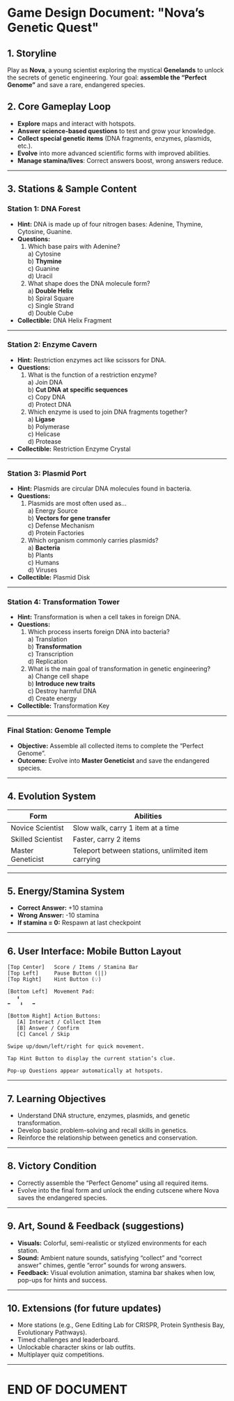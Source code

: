 # Game Design Document: "Nova’s Genetic Quest"

## 1. Storyline
Play as **Nova**, a young scientist exploring the mystical **Genelands** to unlock the secrets of genetic engineering. Your goal: **assemble the “Perfect Genome”** and save a rare, endangered species.

## 2. Core Gameplay Loop

- **Explore** maps and interact with hotspots.
- **Answer science-based questions** to test and grow your knowledge.
- **Collect special genetic items** (DNA fragments, enzymes, plasmids, etc.).
- **Evolve** into more advanced scientific forms with improved abilities.
- **Manage stamina/lives**: Correct answers boost, wrong answers reduce.

---

## 3. Stations & Sample Content

### Station 1: DNA Forest
- **Hint:** DNA is made up of four nitrogen bases: Adenine, Thymine, Cytosine, Guanine.
- **Questions:**
  1. Which base pairs with Adenine?  
     a) Cytosine  
     b) **Thymine**  
     c) Guanine  
     d) Uracil
  2. What shape does the DNA molecule form?  
     a) **Double Helix**  
     b) Spiral Square  
     c) Single Strand  
     d) Double Cube
- **Collectible:** DNA Helix Fragment

---

### Station 2: Enzyme Cavern
- **Hint:** Restriction enzymes act like scissors for DNA.
- **Questions:**
  1. What is the function of a restriction enzyme?  
     a) Join DNA  
     b) **Cut DNA at specific sequences**  
     c) Copy DNA  
     d) Protect DNA
  2. Which enzyme is used to join DNA fragments together?  
     a) **Ligase**  
     b) Polymerase  
     c) Helicase  
     d) Protease
- **Collectible:** Restriction Enzyme Crystal

---

### Station 3: Plasmid Port
- **Hint:** Plasmids are circular DNA molecules found in bacteria.
- **Questions:**
  1. Plasmids are most often used as...  
     a) Energy Source  
     b) **Vectors for gene transfer**  
     c) Defense Mechanism  
     d) Protein Factories
  2. Which organism commonly carries plasmids?  
     a) **Bacteria**  
     b) Plants  
     c) Humans  
     d) Viruses
- **Collectible:** Plasmid Disk

---

### Station 4: Transformation Tower
- **Hint:** Transformation is when a cell takes in foreign DNA.
- **Questions:**
  1. Which process inserts foreign DNA into bacteria?  
     a) Translation  
     b) **Transformation**  
     c) Transcription  
     d) Replication
  2. What is the main goal of transformation in genetic engineering?  
     a) Change cell shape  
     b) **Introduce new traits**  
     c) Destroy harmful DNA  
     d) Create energy
- **Collectible:** Transformation Key

---

### Final Station: Genome Temple
- **Objective:** Assemble all collected items to complete the “Perfect Genome”.
- **Outcome:** Evolve into **Master Geneticist** and save the endangered species.

---

## 4. Evolution System

| Form                | Abilities                                              |
|---------------------|-------------------------------------------------------|
| Novice Scientist    | Slow walk, carry 1 item at a time                     |
| Skilled Scientist   | Faster, carry 2 items                                 |
| Master Geneticist   | Teleport between stations, unlimited item carrying    |

---

## 5. Energy/Stamina System

- **Correct Answer:** +10 stamina
- **Wrong Answer:** -10 stamina
- **If stamina = 0:** Respawn at last checkpoint

---

## 6. User Interface: Mobile Button Layout

```
[Top Center]   Score / Items / Stamina Bar
[Top Left]     Pause Button (||)
[Top Right]    Hint Button (💡)

[Bottom Left]  Movement Pad:
   ⬆
⬅   ⬇   ➡

[Bottom Right] Action Buttons:
   [A] Interact / Collect Item
   [B] Answer / Confirm
   [C] Cancel / Skip

Swipe up/down/left/right for quick movement.

Tap Hint Button to display the current station’s clue.

Pop-up Questions appear automatically at hotspots.
```

---

## 7. Learning Objectives

- Understand DNA structure, enzymes, plasmids, and genetic transformation.
- Develop basic problem-solving and recall skills in genetics.
- Reinforce the relationship between genetics and conservation.

---

## 8. Victory Condition

- Correctly assemble the “Perfect Genome” using all required items.
- Evolve into the final form and unlock the ending cutscene where Nova saves the endangered species.

---

## 9. Art, Sound & Feedback (suggestions)

- **Visuals:** Colorful, semi-realistic or stylized environments for each station.
- **Sound:** Ambient nature sounds, satisfying “collect” and “correct answer” chimes, gentle “error” sounds for wrong answers.
- **Feedback:** Visual evolution animation, stamina bar shakes when low, pop-ups for hints and success.

---

## 10. Extensions (for future updates)

- More stations (e.g., Gene Editing Lab for CRISPR, Protein Synthesis Bay, Evolutionary Pathways).
- Timed challenges and leaderboard.
- Unlockable character skins or lab outfits.
- Multiplayer quiz competitions.

---

# END OF DOCUMENT